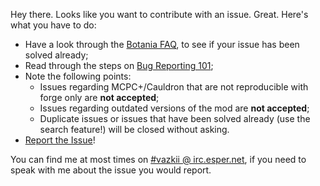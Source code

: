 Hey there. Looks like you want to contribute with an issue. Great. Here's what you have to do:
* Have a look through the [Botania FAQ](http://vazkii.us/mod/Botania/faq.php), to see if your issue has been solved already;
* Read through the steps on [Bug Reporting 101](http://vazkii.us/br101/);
* Note the following points:
  * Issues regarding MCPC+/Cauldron that are not reproducible with forge only are **not accepted**;
  * Issues regarding outdated versions of the mod are **not accepted**;
  * Duplicate issues or issues that have been solved already (use the search feature!) will be closed without asking.
* [Report the Issue](https://github.com/Vazkii/Botania/issues)!

You can find me at most times on [#vazkii @ irc.esper.net](http://webchat.esper.net/?channels=vazkii), if you need to speak with me about the issue you would report.
